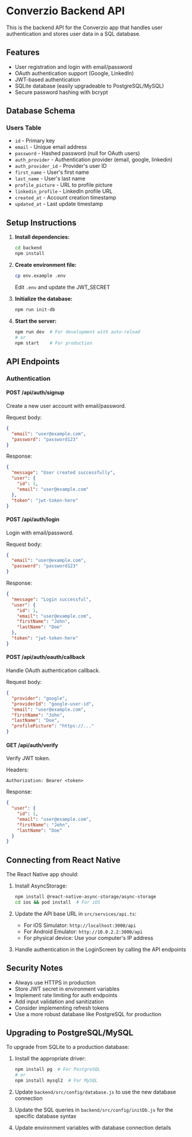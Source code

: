# Converzio Backend API

This is the backend API for the Converzio app that handles user authentication and stores user data in a SQL database.

## Features

- User registration and login with email/password
- OAuth authentication support (Google, LinkedIn)
- JWT-based authentication
- SQLite database (easily upgradeable to PostgreSQL/MySQL)
- Secure password hashing with bcrypt

## Database Schema

### Users Table
- `id` - Primary key
- `email` - Unique email address
- `password` - Hashed password (null for OAuth users)
- `auth_provider` - Authentication provider (email, google, linkedin)
- `auth_provider_id` - Provider's user ID
- `first_name` - User's first name
- `last_name` - User's last name
- `profile_picture` - URL to profile picture
- `linkedin_profile` - LinkedIn profile URL
- `created_at` - Account creation timestamp
- `updated_at` - Last update timestamp

## Setup Instructions

1. **Install dependencies:**
   ```bash
   cd backend
   npm install
   ```

2. **Create environment file:**
   ```bash
   cp env.example .env
   ```
   Edit `.env` and update the JWT_SECRET

3. **Initialize the database:**
   ```bash
   npm run init-db
   ```

4. **Start the server:**
   ```bash
   npm run dev  # For development with auto-reload
   # or
   npm start    # For production
   ```

## API Endpoints

### Authentication

#### POST /api/auth/signup
Create a new user account with email/password.

Request body:
```json
{
  "email": "user@example.com",
  "password": "password123"
}
```

Response:
```json
{
  "message": "User created successfully",
  "user": {
    "id": 1,
    "email": "user@example.com"
  },
  "token": "jwt-token-here"
}
```

#### POST /api/auth/login
Login with email/password.

Request body:
```json
{
  "email": "user@example.com",
  "password": "password123"
}
```

Response:
```json
{
  "message": "Login successful",
  "user": {
    "id": 1,
    "email": "user@example.com",
    "firstName": "John",
    "lastName": "Doe"
  },
  "token": "jwt-token-here"
}
```

#### POST /api/auth/oauth/callback
Handle OAuth authentication callback.

Request body:
```json
{
  "provider": "google",
  "providerId": "google-user-id",
  "email": "user@example.com",
  "firstName": "John",
  "lastName": "Doe",
  "profilePicture": "https://..."
}
```

#### GET /api/auth/verify
Verify JWT token.

Headers:
```
Authorization: Bearer <token>
```

Response:
```json
{
  "user": {
    "id": 1,
    "email": "user@example.com",
    "firstName": "John",
    "lastName": "Doe"
  }
}
```

## Connecting from React Native

The React Native app should:

1. Install AsyncStorage:
   ```bash
   npm install @react-native-async-storage/async-storage
   cd ios && pod install  # For iOS
   ```

2. Update the API base URL in `src/services/api.ts`:
   - For iOS Simulator: `http://localhost:3000/api`
   - For Android Emulator: `http://10.0.2.2:3000/api`
   - For physical device: Use your computer's IP address

3. Handle authentication in the LoginScreen by calling the API endpoints

## Security Notes

- Always use HTTPS in production
- Store JWT secret in environment variables
- Implement rate limiting for auth endpoints
- Add input validation and sanitization
- Consider implementing refresh tokens
- Use a more robust database like PostgreSQL for production

## Upgrading to PostgreSQL/MySQL

To upgrade from SQLite to a production database:

1. Install the appropriate driver:
   ```bash
   npm install pg  # For PostgreSQL
   # or
   npm install mysql2  # For MySQL
   ```

2. Update `backend/src/config/database.js` to use the new database connection

3. Update the SQL queries in `backend/src/config/initDb.js` for the specific database syntax

4. Update environment variables with database connection details 